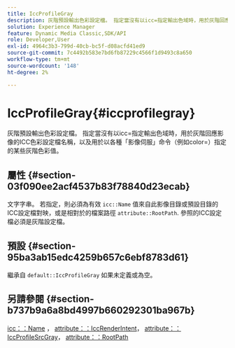 ```yaml
---
title: IccProfileGray
description: 灰階預設輸出色彩設定檔。 指定當沒有以icc=指定輸出色域時，用於灰階回應影像的ICC色彩設定檔名稱，以及用於以各種「影像伺服」命令（例如color=）指定的某些灰階色彩值。
solution: Experience Manager
feature: Dynamic Media Classic,SDK/API
role: Developer,User
exl-id: 4964c3b3-799d-40cb-bc5f-d08acfd41ed9
source-git-commit: 7c4492b583e7bd6fb87229c4566f1d9493c8a650
workflow-type: tm+mt
source-wordcount: '148'
ht-degree: 2%

---
```


# IccProfileGray{#iccprofilegray}

灰階預設輸出色彩設定檔。 指定當沒有以icc=指定輸出色域時，用於灰階回應影像的ICC色彩設定檔名稱，以及用於以各種「影像伺服」命令（例如color=）指定的某些灰階色彩值。

## 屬性 {#section-03f090ee2acf4537b83f78840d23ecab}

文字字串。 若指定，則必須為有效 `icc::Name` 值來自此影像目錄或預設目錄的ICC設定檔對映，或是相對於的檔案路徑 `attribute::RootPath`. 參照的ICC設定檔必須是灰階設定檔。

## 預設 {#section-95ba3ab15edc4259b657c6ebf8783d61}

繼承自 `default::IccProfileGray` 如果未定義或為空。

## 另請參閱 {#section-b737b9a6a8bd4997b660292301ba967b}

[icc：：Name](../../../../../is-api/image-catalog/image-serving-api-ref/c-image-catalog-reference/c-icc-profile-map-reference/r-name-icc.md#reference-9e7d3c8e35434981a3dfac66b8946cbe) ， [attribute：：IccRenderIntent](../../../../../is-api/image-catalog/image-serving-api-ref/c-image-catalog-reference/c-attributes-reference/r-iccrenderintent.md#reference-012f207f28bd4406a5368d23ed95a51f)， [attribute：：IccProfileSrcGray](../../../../../is-api/image-catalog/image-serving-api-ref/c-image-catalog-reference/c-attributes-reference/r-iccprofilesrcgray.md#reference-a717831da24d43f680d01393660f12f9)， [attribute：：RootPath](../../../../../is-api/image-catalog/image-serving-api-ref/c-image-catalog-reference/c-attributes-reference/r-rootpath.md#reference-17d57e5967be403b8408fa7214017494)
